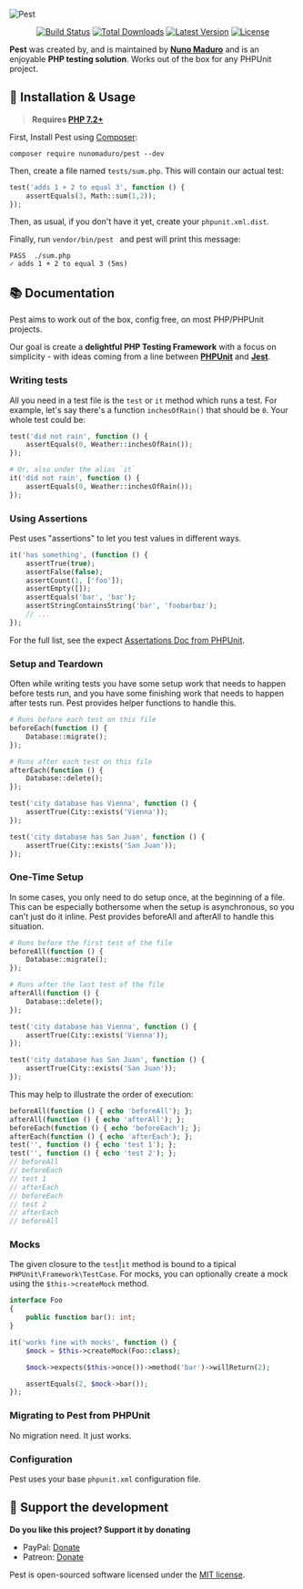 <p align="center">

  <p float="left">
    <img alt="Pest" src="https://raw.githubusercontent.com/nunomaduro/pest/master/art/banner.png" >
  </p>

  <p align="center">
    <a href="https://travis-ci.org/nunomaduro/pest"><img src="https://img.shields.io/travis/nunomaduro/pest/master.svg" alt="Build Status"></a>
    <a href="https://packagist.org/packages/nunomaduro/pest"><img src="https://poser.pugx.org/nunomaduro/pest/d/total.svg" alt="Total Downloads"></a>
    <a href="https://packagist.org/packages/nunomaduro/pest"><img src="https://poser.pugx.org/nunomaduro/pest/v/stable.svg" alt="Latest Version"></a>
    <a href="https://packagist.org/packages/nunomaduro/pest"><img src="https://poser.pugx.org/nunomaduro/pest/license.svg" alt="License"></a>
  </p>
</p>

**Pest** was created by, and is maintained by  **[Nuno Maduro](https://github.com/nunomaduro)**  and is an enjoyable **PHP testing solution**. Works out of the box for any PHPUnit project.

## 🚀 Installation & Usage

> **Requires [PHP 7.2+](https://php.net/releases/)**

First, Install Pest using [Composer](https://getcomposer.org):

```
composer require nunomaduro/pest --dev
```

Then, create a file named `tests/sum.php`. This will contain our actual test:
```php
test('adds 1 + 2 to equal 3', function () {
    assertEquals(3, Math::sum(1,2));
});
```

Then, as usual, if you don't have it yet, create your `phpunit.xml.dist`.

Finally, run `vendor/bin/pest ` and pest will print this message:

```
PASS  ./sum.php
✓ adds 1 + 2 to equal 3 (5ms)
```

## 📚 Documentation

Pest aims to work out of the box, config free, on most PHP/PHPUnit projects.

Our goal is create a **delightful PHP Testing Framework** with a focus on simplicity - with ideas coming from a line between **[PHPUnit](https://phpunit.de)** and **[Jest](https://jestjs.io)**.

### Writing tests

All you need in a test file is the `test` or `it` method which runs a test. For example, let's say there's a function `inchesOfRain()` that should be `0`. Your whole test could be:

```php
test('did not rain', function () {
    assertEquals(0, Weather::inchesOfRain());
});

# Or, also under the alias `it`
it('did not rain', function () {
    assertEquals(0, Weather::inchesOfRain());
});
```

### Using Assertions

Pest uses "assertions" to let you test values in different ways.

```php
it('has something', (function () {
    assertTrue(true);
    assertFalse(false);
    assertCount(1, ['foo']);
    assertEmpty([]);
    assertEquals('bar', 'bar');
    assertStringContainsString('bar', 'foobarbaz');
    // ...
});
```

For the full list, see the expect [Assertations Doc from PHPUnit](https://phpunit.readthedocs.io/en/latest/assertions.html).

### Setup and Teardown

Often while writing tests you have some setup work that needs to happen before tests run, and you have some finishing work that needs to happen after tests run. Pest provides helper functions to handle this.

```php
# Runs before each test on this file
beforeEach(function () {
    Database::migrate();
});

# Runs after each test on this file
afterEach(function () {
    Database::delete();
});

test('city database has Vienna', function () {
    assertTrue(City::exists('Vienna'));
});

test('city database has San Juan', function () {
    assertTrue(City::exists('San Juan'));
});
```

### One-Time Setup

In some cases, you only need to do setup once, at the beginning of a file. This can be especially bothersome when the setup is asynchronous, so you can't just do it inline. Pest provides beforeAll and afterAll to handle this situation.

```php
# Runs before the first test of the file
beforeAll(function () {
    Database::migrate();
});

# Runs after the last test of the file
afterAll(function () {
    Database::delete();
});

test('city database has Vienna', function () {
    assertTrue(City::exists('Vienna'));
});

test('city database has San Juan', function () {
    assertTrue(City::exists('San Juan'));
});
```

This may help to illustrate the order of execution:

```php
beforeAll(function () { echo 'beforeAll'); };
afterAll(function () { echo 'afterAll'); };
beforeEach(function () { echo 'beforeEach'); };
afterEach(function () { echo 'afterEach'); };
test('', function () { echo 'test 1'); };
test('', function () { echo 'test 2'); };
// beforeAll
// beforeEach
// test 1
// afterEach
// beforeEach
// test 2
// afterEach
// beforeAll
```

### Mocks

The given closure to the `test`|`it` method is bound to a tipical `PHPUnit\Framework\TestCase`. For mocks, you
can optionally create a mock using the `$this->createMock` method.

```php
interface Foo
{
    public function bar(): int;
}

it('works fine with mocks', function () {
    $mock = $this->createMock(Foo::class);

    $mock->expects($this->once())->method('bar')->willReturn(2);

    assertEquals(2, $mock->bar());
});
```

### Migrating to Pest from PHPUnit

No migration need. It just works.

### Configuration

Pest uses your base `phpunit.xml` configuration file.

## 💖 Support the development
**Do you like this project? Support it by donating**

- PayPal: [Donate](https://www.paypal.com/cgi-bin/webscr?cmd=_s-xclick&hosted_button_id=66BYDWAT92N6L)
- Patreon: [Donate](https://www.patreon.com/nunomaduro)

Pest is open-sourced software licensed under the [MIT license](LICENSE.md).
